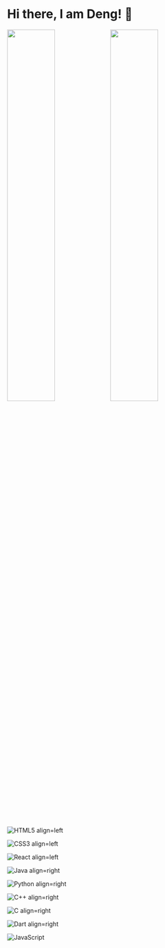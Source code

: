 # Hi there, I am Deng! 👋

<img align="left" width="47%" src="https://github-readme-stats.vercel.app/api?username=deng0004&show_icons=true&theme=radical"/>

<img align="auto" width="47%" src="https://github-readme-stats.vercel.app/api/top-langs/?username=deng0004&layout=compact"/>


![HTML5 align=left](https://img.shields.io/badge/html5-%23E34F26.svg?style=for-the-badge&logo=html5&logoColor=white)

![CSS3 align=left](https://img.shields.io/badge/css3-%231572B6.svg?style=for-the-badge&logo=css3&logoColor=white)

![React align=left](https://img.shields.io/badge/react-%2320232a.svg?style=for-the-badge&logo=react&logoColor=%2361DAFB)

![Java align=right](https://img.shields.io/badge/java-%23ED8B00.svg?style=for-the-badge&logo=java&logoColor=white)

![Python align=right](https://img.shields.io/badge/python-3670A0?style=for-the-badge&logo=python&logoColor=ffdd54)

![C++ align=right](https://img.shields.io/badge/c++-%2300599C.svg?style=for-the-badge&logo=c%2B%2B&logoColor=white)

![C align=right](https://img.shields.io/badge/c-%2300599C.svg?style=for-the-badge&logo=c&logoColor=white)

![Dart align=right](https://img.shields.io/badge/dart-%230175C2.svg?style=for-the-badge&logo=dart&logoColor=white)

<img align=auto alt="JavaScript" src="https://img.shields.io/badge/javascript-%23323330.svg?style=for-the-badge&logo=javascript&logoColor=%23F7DF1E"/>







<!--Below are the link from youtube-->
<!-- youtube link: https://www.youtube.com/watch?v=pOCbKhoVirA -->
<!--
Markdown badges: https://github.com/Ileriayo/markdown-badges
GitHub Readme stats: https://github.com/anuraghazra/github-readme-stats
Blog post workflow: https://github.com/gautamkrishnar/blog-post-workflow
 -->
